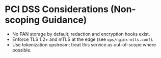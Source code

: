 # PCI DSS Considerations (Non-scoping Guidance)

- No PAN storage by default; redaction and encryption hooks exist.
- Enforce TLS 1.2+ and mTLS at the edge (see `ops/nginx-mtls.conf`).
- Use tokenization upstream; treat this service as out-of-scope where possible.
